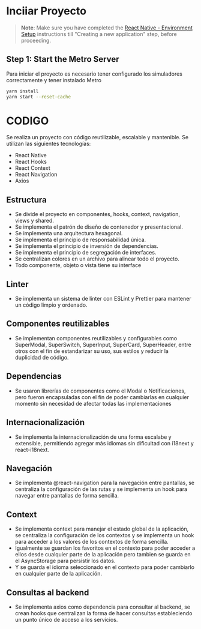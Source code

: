 # Inciiar Proyecto

>**Note**: Make sure you have completed the [React Native - Environment Setup](https://reactnative.dev/docs/environment-setup) instructions till "Creating a new application" step, before proceeding.

## Step 1: Start the Metro Server
Para iniciar el proyecto es necesario tener configurado los simuladores correctamente y tener instalado Metro

```bash
yarn install
yarn start --reset-cache
```

# CODIGO
Se realiza un proyecto con código reutilizable, escalable y mantenible. Se utilizan las siguientes tecnologías:
- React Native
- React Hooks
- React Context
- React Navigation
- Axios

## Estructura
- Se divide el proyecto en componentes, hooks, context, navigation, views y shared.
- Se implementa el patrón de diseño de contenedor y presentacional.
- Se implementa una arquitectura hexagonal.
- Se implementa el principio de responsabilidad única.
- Se implementa el principio de inversión de dependencias.
- Se implementa el principio de segregación de interfaces.
- Se centralizan colores en un archivo para alinear todo el proyecto.
- Todo componente, objeto o vista tiene su interface

## Linter
- Se implementa un sistema de linter con ESLint y Prettier para mantener un código limpio y ordenado.

## Componentes reutilizables
- Se implementan componentes reutilizables y configurables como SuperModal, SuperSwitch, SuperInput, SuperCard, 
SuperHeader, entre otros con el fin de estandarizar su uso, sus estilos y reducir la duplicidad de código.

## Dependencias
- Se usaron librerías de componentes como el Modal o Notificaciones, pero fueron encapsuladas con el fin de poder cambiarlas
  en cualquier momento sin necesidad de afectar todas las implementaciones

## Internacionalización
- Se implementa la internacionalización de una forma escalabe y extensible, permitiendo agregar más idiomas sin
  dificultad con i18next y react-i18next.

## Navegación
- Se implementa @react-navigation para la navegación entre pantallas, se centraliza la configuración de las rutas y se
  implementa un hook para navegar entre pantallas de forma sencilla.

## Context
- Se implementa context para manejar el estado global de la aplicación, se centraliza la configuración de los contextos y se
  implementa un hook para acceder a los valores de los contextos de forma sencilla.
- Igualmente se guardan los favoritos en el contexto para poder acceder a ellos desde cualquier parte de la aplicación
pero tambien se guarda en el AsyncStorage para persistir los datos.
- Y se guarda el idioma seleccionado en el contexto para poder cambiarlo en cualquier parte de la aplicación.

## Consultas al backend
- Se implementa axios como dependencia para consultar al backend, se crean hooks que centralizan la forma de hacer consultas
estableciendo un punto único de acceso a los servicios.
